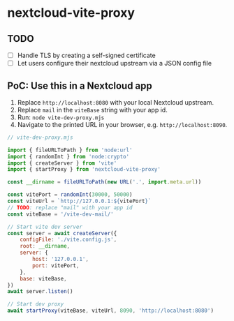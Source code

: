 # nextcloud-vite-proxy

## TODO

- [ ] Handle TLS by creating a self-signed certificate
- [ ] Let users configure their nextcloud upstream via a JSON config file

## PoC: Use this in a Nextcloud app

1. Replace `http://localhost:8080` with your local Nextcloud upstream.
2. Replace `mail` in the `viteBase` string with your app id.
2. Run: `node vite-dev-proxy.mjs`
3. Navigate to the printed URL in your browser, e.g. `http://localhost:8090`.

```js
// vite-dev-proxy.mjs

import { fileURLToPath } from 'node:url'
import { randomInt } from 'node:crypto'
import { createServer } from 'vite'
import { startProxy } from 'nextcloud-vite-proxy'

const __dirname = fileURLToPath(new URL('.', import.meta.url))

const vitePort = randomInt(30000, 50000)
const viteUrl = `http://127.0.0.1:${vitePort}`
// TODO: replace "mail" with your app id
const viteBase = '/vite-dev-mail/'

// Start vite dev server
const server = await createServer({
	configFile: './vite.config.js',
	root: __dirname,
	server: {
		host: '127.0.0.1',
		port: vitePort,
	},
	base: viteBase,
})
await server.listen()

// Start dev proxy
await startProxy(viteBase, viteUrl, 8090, 'http://localhost:8080')

```
